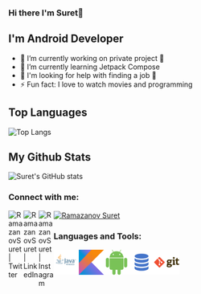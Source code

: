 ### Hi there I'm Suret👋



<h2>I'm Android Developer</h2>


- 🔭 I’m currently working on private project <g-emoji class="g-emoji" alias="rofl" fallback-src="https://github.githubassets.com/images/icons/emoji/unicode/1f923.png">🤣</g-emoji>
- 🌱 I’m currently learning Jetpack Compose
- 🤔 I'm looking for help with finding a job <g-emoji class="g-emoji" alias="prayer" fallback-src="https://github.githubassets.com/images/icons/emoji/unicode/1f64f.png">🙏</g-emoji> 
- ⚡ Fun fact: I love to watch movies and programming 

<h2>Top Languages</h2>

![Top Langs](https://github-readme-stats.vercel.app/api/top-langs/?username=Suret1&show_icons=true&theme=dark)

<h2>My Github Stats</h2>

![Suret's GitHub stats](https://github-readme-stats.vercel.app/api?username=Suret1&show_icons=true&theme=dark)

<h3>Connect with me:</h3>
<a href="https://www.facebook.com/suret.ramazanov" rel="nofollow"><img align="center" src="https://raw.githubusercontent.com/rahuldkjain/github-profile-readme-generator/master/src/images/icons/Social/facebook.svg" alt="Ramazanov Suret" width="30px" ></a>
<a href="https://twitter.com/RamazanovSuret" rel="nofollow"><img align="left" alt="RamazanovSuret | Twitter" width="30px" src="https://raw.githubusercontent.com/rahuldkjain/github-profile-readme-generator/master/src/images/icons/Social/twitter.svg" style="max-width:100%;"></a>
<a href="https://www.linkedin.com/in/suret-ramazanov-215a8013a/" rel="nofollow"><img align="left" alt="RamazanovSuret | LinkedIn" width="30px" src="https://raw.githubusercontent.com/rahuldkjain/github-profile-readme-generator/master/src/images/icons/Social/linked-in-alt.svg" style="max-width:100%;"></a>
<a href="https://www.instagram.com/mr_suret/" rel="nofollow"><img align="left" alt="RamazanovSuret | Instagram" width="30px" src="https://raw.githubusercontent.com/rahuldkjain/github-profile-readme-generator/master/src/images/icons/Social/instagram.svg" style="max-width:100%;"></a>
<br>
<h3>Languages and Tools:</h3>
<img align="left" alt="Java" width="50px" src="https://raw.githubusercontent.com/github/explore/80688e429a7d4ef2fca1e82350fe8e3517d3494d/topics/java/java.png" style="max-width:100%;">
<img align="left" alt="Kotlin" width="50px" src="https://raw.githubusercontent.com/github/explore/80688e429a7d4ef2fca1e82350fe8e3517d3494d/topics/kotlin/kotlin.png" style="max-width:100%;">
<img align="left" alt="Android" width="50px" src="https://raw.githubusercontent.com/github/explore/80688e429a7d4ef2fca1e82350fe8e3517d3494d/topics/android/android.png" style="max-width:100%;">
<img align="left" alt="SQL" width="50px" src="https://raw.githubusercontent.com/github/explore/80688e429a7d4ef2fca1e82350fe8e3517d3494d/topics/sql/sql.png" style="max-width:100%;">
<img align="left" alt="Git" width="50px" src="https://raw.githubusercontent.com/github/explore/80688e429a7d4ef2fca1e82350fe8e3517d3494d/topics/git/git.png" style="max-width:100%;">

